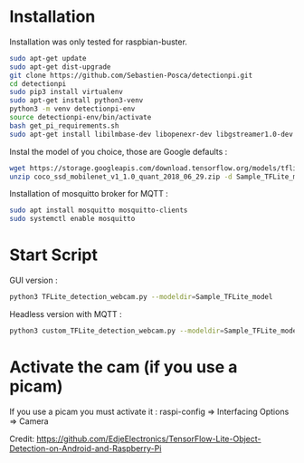 # Installation
Installation was only tested for raspbian-buster.
```sh
sudo apt-get update
sudo apt-get dist-upgrade
git clone https://github.com/Sebastien-Posca/detectionpi.git
cd detectionpi
sudo pip3 install virtualenv
sudo apt-get install python3-venv
python3 -m venv detectionpi-env
source detectionpi-env/bin/activate
bash get_pi_requirements.sh
sudo apt-get install libilmbase-dev libopenexr-dev libgstreamer1.0-dev libilmbase23
```
Instal the model of you choice, those are Google defaults :
```sh
wget https://storage.googleapis.com/download.tensorflow.org/models/tflite/coco_ssd_mobilenet_v1_1.0_quant_2018_06_29.zip
unzip coco_ssd_mobilenet_v1_1.0_quant_2018_06_29.zip -d Sample_TFLite_model
```
Installation of mosquitto broker for MQTT : 
```sh
sudo apt install mosquitto mosquitto-clients
sudo systemctl enable mosquitto
```

# Start Script
GUI version : 
```sh
python3 TFLite_detection_webcam.py --modeldir=Sample_TFLite_model 
```
Headless version with MQTT :
```sh
python3 custom_TFLite_detection_webcam.py --modeldir=Sample_TFLite_model 
```

# Activate the cam (if you use a picam)
If you use a picam you must activate it : raspi-config => Interfacing Options => Camera


Credit: https://github.com/EdjeElectronics/TensorFlow-Lite-Object-Detection-on-Android-and-Raspberry-Pi
